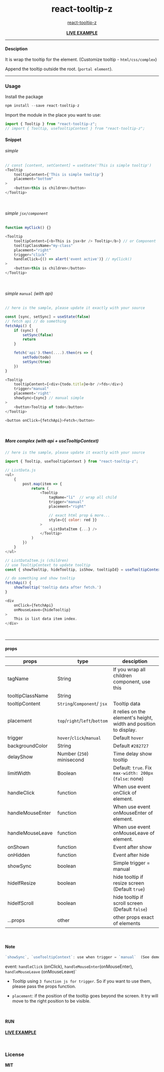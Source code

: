 <div align="center">
    <h1>react-tooltip-z</h1>
    <a href="https://github.com/delpikye-v/react-tooltip">react-tooltip-z</a>
    <br />
    <br />
    <b><a href="https://codesandbox.io/s/react-tooltip-0bspg">LIVE EXAMPLE</a>
    </b>
</div>

---

#### Desciption

It is wrap the tooltip for the element. (Customize tooltip - `html/css/complex`)

Append the tooltip outside the root. (`portal element`).

---
### Usage

Install the package

```js
npm install --save react-tooltip-z
```

Import the module in the place you want to use:
```js
import { Tooltip } from "react-tooltip-z";
// import { Tooltip, useTooltipContext } from "react-tooltip-z";

```

#### Snippet

###### simple
```js
// const [content, setContent] = useState('This is simple tooltip')
<Tooltip
    tooltipContent={'This is simple tooltip'}
    placement="bottom"
>
    <button>this is children</button>
</Tooltip>

```

<br />

###### simple `jsx/component`

```js
function myClick() {}

<Tooltip
    tooltipContent={<b>This is jsx<br /> Tooltip</b>} // or Component
    tooltipClassName="my-class"
    placement="right"
    trigger="click"
    handleClick={() => alert('event active')} // myClick()
>
    <button>this is children</button>
</Tooltip>
```

<br />

###### simple `manual` (with api)

```js
// here is the sample, please update it exactly with your source

const [sync, setSync] = useState(false)
// fetch api // do something
fetchApi() {
    if (sync) {
        setSync(false)
        return
    }

    fetch('api').then(....).then(rs => {
        setTodo(todo)
        setSync(true)
    }) 
}

<Tooltip 
    tooltipContent={<div>{todo.title}e<br />fds</div>}
    trigger="manual"
    placement='right'
    showSync={sync} // manual simple
>
    <button>Tooltip of todo</button>
</Tooltip>

<button onClick={fetchApi}>Fetch</button>
```

<br />

##### More complex (with api + useTooltipContext)

```js
// here is the sample, please update it exactly with your source

import { Tooltip, useTooltipContext } from "react-tooltip-z";

// ListData.js
<ul>
    {
        post.map(item => {
            return (
                <Tooltip
                    tagName="li"  // wrap all child
                    trigger="manual" 
                    placement="right"

                    // exact html prop & more...
                    style={{ color: red }} 
                >
                    <ListDataItem {...} />
                </Tooltip>
            )
        })
    }
</ul>

// ListDataItem.js (children)
// use TooltipContext to update tooltip
const { showTooltip, hideTooltip, isShow, tooltipId} = useTooltipContext()

// do something and show tooltip
fetchApi() {
    showTooltip('tooltip data after fetch.')
}

<div
    onClick={fetchApi}
    onMouseLeave={hideTooltip}
>
    This is list data item index.
</div>

```

<br />

---


#### props

| props                | type                          | desciption                                                                 |
|----------------------|-------------------------------|----------------------------------------------------------------------------|
| tagName              | String                        | If you wrap all children component,  use this                              |
| tooltipClassName     | String                        |                                                                            |
| tooltipContent       | `String`/`Component`/ `jsx`   | Tooltip data                                                               |
| placement            | `top`/`right`/`left`/`bottom` | it relies on the element's height,  width and position to display.         |
| trigger              | `hover`/`click`/`manual`      | Default `hover`                                                            |
| backgroundColor      | String                        | Default `#282727`                                                          |
| delayShow            | Number (`250`) minisecond     | Time delay show tooltip                                                    |
| limitWidth           | Boolean                       | Default: `true`. Fix `max-width: 200px` (`false`: none)                    |
| handleClick          | function                      | When use event onClick of element.                                         |
| handleMouseEnter     | function                      | When use event onMouseEnter of element.                                    |
| handleMouseLeave     | function                      | When use event onMouseLeave of element.                                    |
| onShown              | function                      | Event after show                                                           |
| onHidden             | function                      | Event after hide                                                           |
| showSync             | boolean                       | Simple trigger = manual                                                    |
| hideIfResize         | boolean                       | hide tooltip if resize screen  (Default `true`)                            |
| hideIfScroll         | boolean                       | hide tooltip if scroll screen  (Default `false`)                           |
| ...props             | other                         | other props exact of elements                                              |

<br />

#### Note

```js
`showSync`, `useTooltipContext`: use when trigger = `manual`  (See demo)
```

event: `handleClick` (onClick), `handleMouseEnter`(onMouseEnter), `handleMouseLeave` (onMouseLeave)` 

+ Tooltip using `3 function js for trigger`. So if you want to use them, please pass the props function.

+ `placement`: if the position of the tooltip goes beyond the screen. It try will move to the right position to be visible.

 
<br />

#### RUN

<b><a href="https://codesandbox.io/s/react-tooltip-0bspg">LIVE EXAMPLE</a>

<br />

### License

MIT
